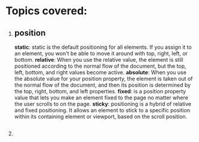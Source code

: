 # Topics covered:

1. ## position
   **static**: static is the default positioning for all elements. If you assign it to an element, you won't be able to move it around with top, right, left, or bottom.
   **relative**: When you use the relative value, the element is still positioned according to the normal flow of the document, but the top, left, bottom, and right values become active.
   **absolute**: When you use the absolute value for your position property, the element is taken out of the normal flow of the document, and then its position is determined by the top, right, bottom, and left properties.
   **fixed**: is a position property value that lets you make an element fixed to the page no matter where the user scrolls to on the page.
   **sticky**: positioning is a hybrid of relative and fixed positioning. It allows an element to stick to a specific position within its containing element or viewport, based on the scroll position.
2. ##

